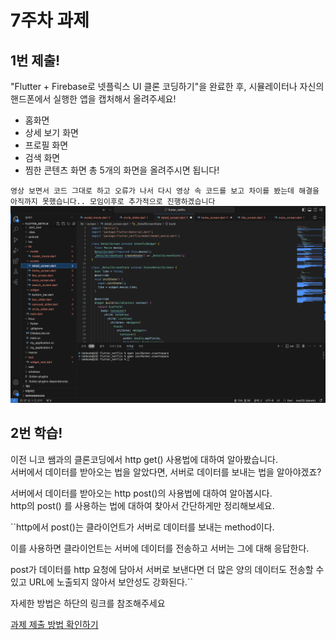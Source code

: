 # 7주차 과제

## 1번 제출!

"Flutter + Firebase로 넷플릭스 UI 클론 코딩하기"을 완료한 후,
시뮬레이터나 자신의 핸드폰에서 실행한 앱을 캡처해서 올려주세요!
- 홈화면
- 상세 보기 화면
- 프로필 화면
- 검색 화면
- 찜한 콘텐츠 화면
총 5개의 화면을 올려주시면 됩니다!

``영상 보면서 코드 그대로 하고 오류가 나서 다시 영상 속 코드를 보고 차이를 봤는데 해결을 아직까지 못했습니다..
   모임이후로 추가적으로 진행하겠습니다``
   <img src="https://github.com/GDSC-Hanyang/2023-App-Study/blob/Kongtaks/Week%207/Assignment/%EC%9D%B4%ED%83%81%ED%98%84/%E1%84%8B%E1%85%B5%E1%84%90%E1%85%A1%E1%86%A8%E1%84%92%E1%85%A7%E1%86%AB%207%E1%84%8C%E1%85%AE%E1%84%8E%E1%85%A1.png">

## 2번 학습!

이전 니코 쌤과의 클론코딩에서 http get() 사용법에 대하여 알아봤습니다.<br>
서버에서 데이터를 받아오는 법을 알았다면, 서버로 데이터를 보내는 법을 알아야겠죠?

서버에서 데이터를 받아오는 http post()의 사용법에 대하여 알아봅시다.<br>
http의 post() 를 사용하는 법에 대하여 찾아서 간단하게만 정리해보세요.


``http에서 post()는 클라이언트가 서버로 데이터를 보내는 method이다.

이를 사용하면 클라이언트는 서버에 데이터를 전송하고 서버는 그에 대해 응답한다.

post가 데이터를 http 요청에 담아서 서버로 보낸다면 더 많은 양의 데이터도 전송할 수 있고
URL에 노출되지 않아서 보안성도 강화된다.``

 
자세한 방법은 하단의 링크를 참조해주세요

[과제 제출 방법 확인하기](https://github.com/GDSC-Hanyang/2023-App-Study/issues/4)
